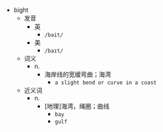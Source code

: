 - bight
  - 发音
    - 英
      - `/bait/`
    - 美
      - `/baɪt/`
  - 词义
    - n.
      - 海岸线的宽缓弯曲；海湾
        - `a slight bend or curve in a coast`
  - 近义词
    - n.
      - [地理]海湾，绳圈；曲线
        - `bay`
        - `gulf`
